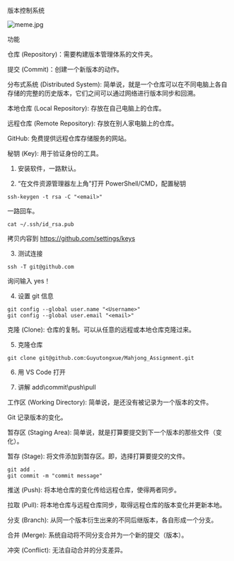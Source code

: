 版本控制系统

![meme.jpg](https://s1.ax1x.com/2020/10/07/0ateIS.jpg)

功能

仓库 (Repository)：需要构建版本管理体系的文件夹。

提交 (Commit)：创建一个新版本的动作。

分布式系统 (Distributed System): 简单说，就是一个仓库可以在不同电脑上各自存储的完整的历史版本，它们之间可以通过网络进行版本同步和回溯。

本地仓库 (Local Repository): 存放在自己电脑上的仓库。

远程仓库 (Remote Repository): 存放在别人家电脑上的仓库。

GitHub: 免费提供远程仓库存储服务的网站。

秘钥 (Key): 用于验证身份的工具。

1. 安装软件，一路默认。

2. “在文件资源管理器左上角”打开 PowerShell/CMD，配置秘钥
```
ssh-keygen -t rsa -C "<email>"
```
一路回车。
```
cat ~/.ssh/id_rsa.pub
```
拷贝内容到 https://github.com/settings/keys

3. 测试连接
```
ssh -T git@github.com
```
询问输入 yes！

4. 设置 git 信息
```
git config --global user.name "<Username>"
git config --global user.email "<email>"
```

克隆 (Clone): 仓库的复制。可以从任意的远程或本地仓库克隆过来。

5. 克隆仓库
```
git clone git@github.com:Guyutongxue/Mahjong_Assignment.git
```
6. 用 VS Code 打开

7. 讲解 add\commit\push\pull

工作区 (Working Directory): 简单说，是还没有被记录为一个版本的文件。

Git 记录版本的变化。

暂存区 (Staging Area): 简单说，就是打算要提交到下一个版本的那些文件（变化）。

暂存 (Stage): 将文件添加到暂存区。即，选择打算要提交的文件。

```
git add .
git commit -m "commit message"
```

推送 (Push): 将本地仓库的变化传给远程仓库，使得两者同步。

拉取 (Pull): 将本地仓库与远程仓库同步，取得远程仓库的版本变化并更新本地。

分支 (Branch): 从同一个版本衍生出来的不同后继版本，各自形成一个分支。

合并 (Merge): 系统自动将不同分支合并为一个新的提交（版本）。

冲突 (Conflict): 无法自动合并的分支差异。

